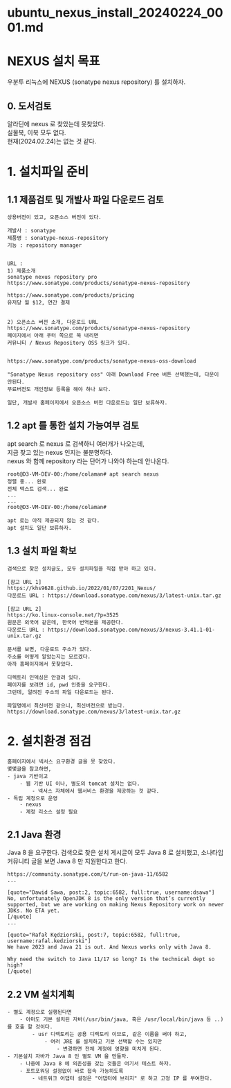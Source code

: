 
# ubuntu_nexus_install_20240224_0001.md

# NEXUS 설치 목표

우분투 리눅스에 NEXUS (sonatype nexus repository) 를 설치하자.


## 0. 도서검토
알라딘에 nexus 로 찾았는데 못찾았다.\
실물북, 이북 모두 없다.\
현재(2024.02.24)는 없는 것 같다. 



# 1. 설치파일 준비 


## 1.1 제품검토 및 개발사 파일 다운로드 검토
```
상용버전이 있고, 오픈소스 버전이 있다. 

개발사 : sonatype
제품명 : sonatype-nexus-repository
기능 : repository manager


URL : 
1) 제품소개 
sonatype nexus repository pro
https://www.sonatype.com/products/sonatype-nexus-repository

https://www.sonatype.com/products/pricing
유저당 월 $12, 연간 결제


2) 오픈소스 버전 소개, 다운로드 URL
https://www.sonatype.com/products/sonatype-nexus-repository 
페이지에서 아래 푸터 쪽으로 쭉 내리면
커뮤니티 / Nexus Repository OSS 링크가 있다.


https://www.sonatype.com/products/sonatype-nexus-oss-download

"Sonatype Nexus repository oss" 아래 Download Free 버튼 선택했는데, 다운이 안된다.
무료버전도 개인정보 등록을 해야 하나 보다.

일단, 개발사 홈페이지에서 오픈소스 버전 다운로드는 일단 보류하자.
```


## 1.2 apt 를 통한 설치 가능여부 검토 
apt search 로 nexus 로 검색하니 여러개가 나오는데,\
지금 찾고 있는 nexus 인지는 불분명하다.\
nexus 와 함께 repository 라는 단어가 나와야 하는데 안나온다.

```
root@D3-VM-DEV-00:/home/colaman# apt search nexus
정렬 중... 완료
전체 텍스트 검색... 완료
...
...
root@D3-VM-DEV-00:/home/colaman#

apt 로는 아직 제공되지 않는 것 같다.
apt 설치도 일단 보류하자.
```


## 1.3 설치 파일 확보
```
검색으로 찾은 설치글도, 모두 설치파일을 직접 받아 하고 있다.

[참고 URL 1]
https://khs9628.github.io/2022/01/07/2201_Nexus/
다운로드 URL : https://download.sonatype.com/nexus/3/latest-unix.tar.gz

[참고 URL 2]
https://ko.linux-console.net/?p=3525
원문은 외국어 같은데, 한국어 번역본을 제공한다.
다운로드 URL : https://download.sonatype.com/nexus/3/nexus-3.41.1-01-unix.tar.gz

문서를 보면, 다운로드 주소가 있다.
주소를 어떻게 알았는지는 모르겠다. 
아까 홈페이지에서 못찾았다.

디렉토리 인덱싱은 안걸려 있다.
페이지를 보려면 id, pwd 인증을 요구한다.
그런데, 알려진 주소의 파일 다운로드는 된다.

파일명에서 최신버전 같으니, 최신버전으로 받는다.
https://download.sonatype.com/nexus/3/latest-unix.tar.gz
```




# 2. 설치환경 점검
```
홈페이지에서 넥서스 요구환경 글을 못 찾았다.
몇몇글을 참고하면,
- java 기반이고
    - 웹 기반 UI 이나, 별도의 tomcat 설치는 없다.
        - 넥서스 자체에서 웹서비스 환경을 제공하는 것 같다.
- 독립 계정으로 운영
    - nexus
    - 계정 리소스 설정 필요 
```

## 2.1 Java 환경
Java 8 을 요구한다.
검색으로 찾은 설치 게시글이 모두 Java 8 로 설치했고, 
소나타입 커뮤니티 글을 보면 Java 8 만 지원한다고 한다.

```
https://community.sonatype.com/t/run-on-java-11/6582
...

[quote="Dawid Sawa, post:2, topic:6582, full:true, username:dsawa"]
No, unfortunately OpenJDK 8 is the only version that’s currently supported, but we are working on making Nexus Repository work on newer JDKs. No ETA yet.
[/quote]
...

[quote="Rafał Kędziorski, post:7, topic:6582, full:true, username:rafal.kedziorski"]
We have 2023 and Java 21 is out. And Nexus works only with Java 8.

Why need the switch to Java 11/17 so long? Is the technical dept so high?
[/quote]

```

## 2.2 VM 설치계획
```
- 별도 계정으로 실행된다면
    - 아마도 기본 설치된 자바(/usr/bin/java, 혹은 /usr/local/bin/java 등 ..)를 호출 할 것이다.
        - usr 디렉토리는 공용 디렉토리 이므로, 같은 이름을 써야 하고,
            - 여러 JRE 를 설치하고 기본 선택할 수는 있지만
                - 변경하면 전체 계정에 영향을 미치게 된다.
- 기본설치 자바가 Java 8 인 별도 VM 을 만들자.
    - 나중에 Java 8 에 의존성을 갖는 것들은 여기서 테스트 하자.
    - 포트포워딩 설정없이 바로 접속 가능하도록
        - 네트워크 어댑터 설정은 "어댑터에 브리지" 로 하고 고정 IP 를 부여한다.
```





